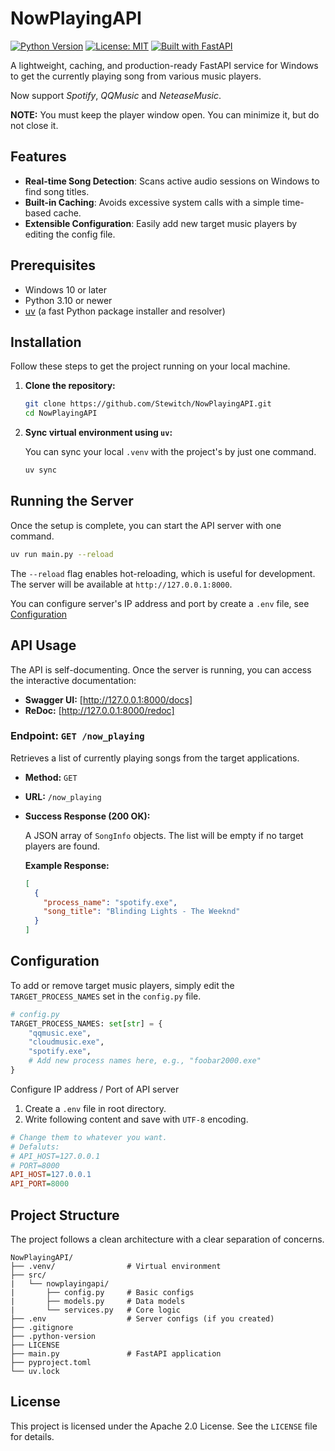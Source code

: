 # NowPlayingAPI

[![Python Version](https://img.shields.io/badge/python-3.10%2B-blue.svg)](https://www.python.org/)
[![License: MIT](https://img.shields.io/badge/License-Apache2.0-yellow.svg)](https://opensource.org/licenses/MIT)
[![Built with FastAPI](https://img.shields.io/badge/Built%20with-FastAPI-green.svg)](https://fastapi.tiangolo.com/)

A lightweight, caching, and production-ready FastAPI service for Windows to get the currently playing song from various music players.

Now support *Spotify*, *QQMusic* and *NeteaseMusic*.

**NOTE:** You must keep the player window open. You can minimize it, but do not close it.

## Features

-   **Real-time Song Detection**: Scans active audio sessions on Windows to find song titles.
-   **Built-in Caching**: Avoids excessive system calls with a simple time-based cache.
-   **Extensible Configuration**: Easily add new target music players by editing the config file.

## Prerequisites

-   Windows 10 or later
-   Python 3.10 or newer
-   [uv](https://github.com/astral-sh/uv) (a fast Python package installer and resolver)

## Installation

Follow these steps to get the project running on your local machine.

1.  **Clone the repository:**

    ```bash
    git clone https://github.com/Stewitch/NowPlayingAPI.git
    cd NowPlayingAPI
    ```

2.  **Sync virtual environment using `uv`:**

    You can sync your local `.venv` with the project's by just one command.

    ```bash
    uv sync
    ```

## Running the Server

Once the setup is complete, you can start the API server with one command.

```bash
uv run main.py --reload
```

The `--reload` flag enables hot-reloading, which is useful for development. The server will be available at `http://127.0.0.1:8000`.

You can configure server's IP address and port by create a `.env` file, see [Configuration](#configuration)

## API Usage

The API is self-documenting. Once the server is running, you can access the interactive documentation:

-   **Swagger UI:** [http://127.0.0.1:8000/docs]
-   **ReDoc:** [http://127.0.0.1:8000/redoc]

### Endpoint: `GET /now_playing`

Retrieves a list of currently playing songs from the target applications.

-   **Method:** `GET`
-   **URL:** `/now_playing`
-   **Success Response (200 OK):**

    A JSON array of `SongInfo` objects. The list will be empty if no target players are found.

    **Example Response:**

    ```json
    [
      {
        "process_name": "spotify.exe",
        "song_title": "Blinding Lights - The Weeknd"
      }
    ]
    ```

## Configuration

To add or remove target music players, simply edit the `TARGET_PROCESS_NAMES` set in the `config.py` file.

```python
# config.py
TARGET_PROCESS_NAMES: set[str] = {
    "qqmusic.exe",
    "cloudmusic.exe",
    "spotify.exe",
    # Add new process names here, e.g., "foobar2000.exe"
}
```

Configure IP address / Port of API server

1. Create a `.env` file in root directory.
2. Write following content and save with `UTF-8` encoding.

```ini
# Change them to whatever you want.
# Defaluts:
# API_HOST=127.0.0.1
# PORT=8000
API_HOST=127.0.0.1
API_PORT=8000
```

## Project Structure

The project follows a clean architecture with a clear separation of concerns.

```
NowPlayingAPI/
├── .venv/                # Virtual environment
├── src/
|   └── nowplayingapi/
|       ├── config.py     # Basic configs
|       ├── models.py     # Data models
|       └── services.py   # Core logic
├── .env                  # Server configs (if you created)
├── .gitignore
├── .python-version
├── LICENSE
├── main.py               # FastAPI application
├── pyproject.toml
└── uv.lock
```

## License

This project is licensed under the Apache 2.0 License. See the `LICENSE` file for details.